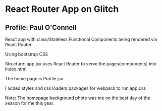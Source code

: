 React Router App on Glitch
==================================



Profile: Paul O'Connell
------------

React app with class/Stateless Functional Components being rendered via React Router

Using bootstrap CSS




Structure:
app.jsx uses React Router to serve the pages(components) into index.html 

The home page is Profile.jsx.

I added styles and css loaders packages for webpack to run app.css


Note:
The homepage background photo was me on the best day of the season for me this year.

